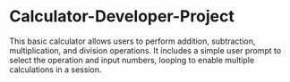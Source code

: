 # Calculator-Developer-Project
This basic calculator allows users to perform addition, subtraction, multiplication, and division operations. It includes a simple user prompt to select the operation and input numbers, looping to enable multiple calculations in a session.
